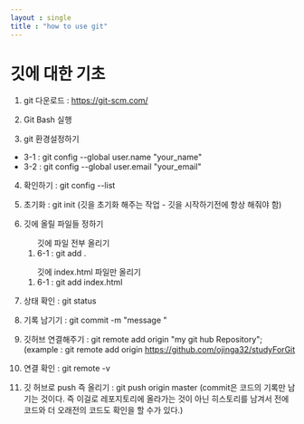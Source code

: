 ```yaml
---
layout : single
title : "how to use git"
---
```


# 깃에 대한 기초

1. git 다운로드 : https://git-scm.com/

2. Git Bash 실행

3. git 환경설정하기  <br/>

<ul>
  <li>3-1 : git config --global user.name "your_name"</li>
  <li>3-2 : git config --global user.email "your_email"</li>
</ul>

4. 확인하기 : git config --list

5. 초기화 : git init (깃을 초기화 해주는 작업 - 깃을 시작하기전에 항상 해줘야 함)

6. 깃에 올릴 파일들 정하기
<ul>
  <ol> 깃에 파일 전부 올리기
    <li>6-1 : git add .</li>
  </ol>
  <ol> 깃에 index.html 파일만 올리기
    <li>6-1 : git add index.html</li>
  </ol>
</ul>

7. 상태 확인 : git status

8. 기록 남기기 : git commit -m "message "

9. 깃허브 연결해주기 : git remote add origin "my git hub Repository";    (example : git remote add origin https://github.com/ojinga32/studyForGit

10. 연결 확인 : git remote -v

11. 깃 허브로 push 즉 올리기 : git push origin master                    (commit은 코드의 기록만 남기는 것이다. 즉 이걸로 레포지토리에 올라가는 것이 아닌 히스토리를 남겨서 전에 코드와 더 오래전의 코드도 확인을 할 수가 있다.)






